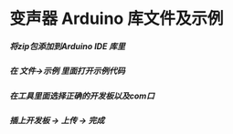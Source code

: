# 变声器 Arduino 库文件及示例
##### 将zip包添加到Arduino IDE 库里
##### 在 文件→示例 里面打开示例代码
##### 在工具里面选择正确的开发板以及com口
##### 插上开发板 → 上传 → 完成
